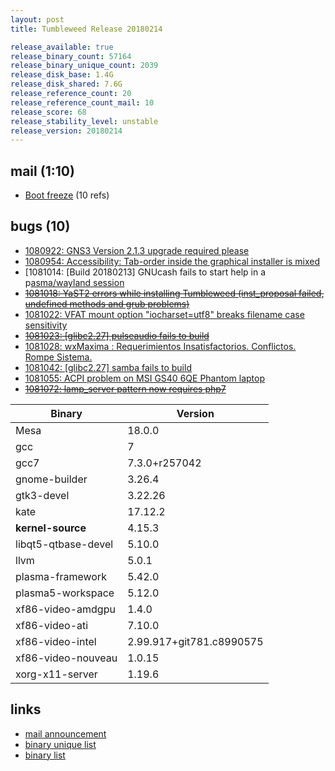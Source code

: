 ```yaml
---
layout: post
title: Tumbleweed Release 20180214

release_available: true
release_binary_count: 57164
release_binary_unique_count: 2039
release_disk_base: 1.4G
release_disk_shared: 7.6G
release_reference_count: 20
release_reference_count_mail: 10
release_score: 68
release_stability_level: unstable
release_version: 20180214
---
```


## mail (1:10)

- [Boot freeze](https://lists.opensuse.org/opensuse-factory/2018-02/msg00590.html) (10 refs)

## bugs (10)

<!--more-->

- [1080922: GNS3 Version 2.1.3 upgrade required please](https://bugzilla.opensuse.org/show_bug.cgi?id=1080922)
- [1080954: Accessibility: Tab-order inside the graphical installer is mixed](https://bugzilla.opensuse.org/show_bug.cgi?id=1080954)
- [1081014: [Build 20180213] GNUcash fails to start help in a p[asma/wayland session](https://bugzilla.opensuse.org/show_bug.cgi?id=1081014)
- ~~[1081018: YaST2 errors while installing Tumbleweed (inst_proposal failed, undefined methods and grub problems)](https://bugzilla.opensuse.org/show_bug.cgi?id=1081018)~~
- [1081022: VFAT mount option "iocharset=utf8" breaks filename case sensitivity](https://bugzilla.opensuse.org/show_bug.cgi?id=1081022)
- ~~[1081023: [glibc2.27] pulseaudio fails to build](https://bugzilla.opensuse.org/show_bug.cgi?id=1081023)~~
- [1081028: wxMaxima : Requerimientos Insatisfactorios. Conflictos. Rompe Sistema.](https://bugzilla.opensuse.org/show_bug.cgi?id=1081028)
- [1081042: [glibc2.27] samba fails to build](https://bugzilla.opensuse.org/show_bug.cgi?id=1081042)
- [1081055: ACPI problem on MSI GS40 6QE Phantom laptop](https://bugzilla.opensuse.org/show_bug.cgi?id=1081055)
- ~~[1081072: lamp_server pattern now requires php7](https://bugzilla.opensuse.org/show_bug.cgi?id=1081072)~~

Binary | Version
--- | ---
Mesa | 18.0.0
gcc | 7
gcc7 | 7.3.0+r257042
gnome-builder | 3.26.4
gtk3-devel | 3.22.26
kate | 17.12.2
**kernel-source** | 4.15.3
libqt5-qtbase-devel | 5.10.0
llvm | 5.0.1
plasma-framework | 5.42.0
plasma5-workspace | 5.12.0
xf86-video-amdgpu | 1.4.0
xf86-video-ati | 7.10.0
xf86-video-intel | 2.99.917+git781.c8990575
xf86-video-nouveau | 1.0.15
xorg-x11-server | 1.19.6

## links

- [mail announcement](https://lists.opensuse.org/opensuse-factory/2018-02/msg00564.html)
- [binary unique list](http://download.tumbleweed.boombatower.com/20180214/rpm.unique.list)
- [binary list](http://download.tumbleweed.boombatower.com/20180214/rpm.list)
